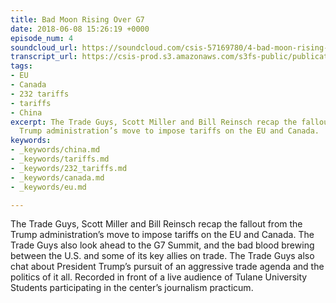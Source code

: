 ```yaml
---
title: Bad Moon Rising Over G7
date: 2018-06-08 15:26:19 +0000
episode_num: 4
soundcloud_url: https://soundcloud.com/csis-57169780/4-bad-moon-rising-over-g7?in=csis-57169780/sets/the-trade-guys
transcript_url: https://csis-prod.s3.amazonaws.com/s3fs-public/publication/180730_Bad_Moon_Rising_Over_0.pdf?ZoDYa0aQDupeF3M6eO5ZgKZSKqXClNtS
tags:
- EU
- Canada
- 232 tariffs
- tariffs
- China
excerpt: The Trade Guys, Scott Miller and Bill Reinsch recap the fallout from the
  Trump administration’s move to impose tariffs on the EU and Canada.
keywords:
- _keywords/china.md
- _keywords/tariffs.md
- _keywords/232_tariffs.md
- _keywords/canada.md
- _keywords/eu.md

---
```

The Trade Guys, Scott Miller and Bill Reinsch recap the fallout from the Trump administration’s move to impose tariffs on the EU and Canada. The Trade Guys also look ahead to the G7 Summit, and the bad blood brewing between the U.S. and some of its key allies on trade. The Trade Guys also chat about President Trump’s pursuit of an aggressive trade agenda and the politics of it all. Recorded in front of a live audience of Tulane University Students participating in the center’s journalism practicum.